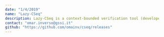 ```yaml
---
date: "1/4/2019"
name: "Lazy-CSeq"
description: Lazy-CSeq is a context-bounded verification tool (developed within the CSeq framework) for sequentially consistent C programs using POSIX threads. It handles an extensive fragment of the C language and the main parts of the POSIX thread API, such as dynamic thread creation and deletion, and synchronization via thread join, locks, and condition variables. It supports assertion checking and deadlock detection, and returns counterexamples in case of errors. Lazy-CSeq has won several times the concurrency category of SV-COMP."
contact: "omar.inverso@gssi.it"
github: "https://github.com/omainv/cseq/releases"
---
```

